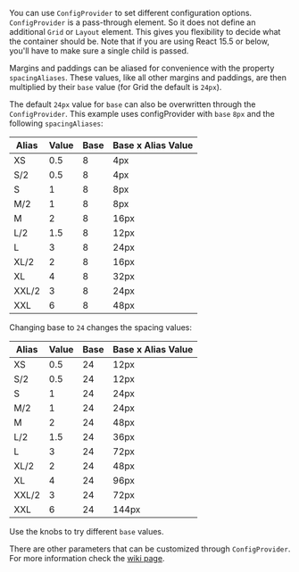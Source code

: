 You can use `ConfigProvider` to set different configuration options. `ConfigProvider` is a pass-through element. So it does not define an additional `Grid` or `Layout` element. This gives you flexibility to decide what the container should be. Note that if you are using React 15.5 or below, you'll have to make sure a single child is passed.

Margins and paddings can be aliased for convenience with the property `spacingAliases`. These values, like all other margins and paddings, are then multiplied by their `base` value (for Grid the default is `24px`).

The default `24px` value for `base` can also be overwritten through the `ConfigProvider`. This example uses configProvider with `base` `8px` and the following `spacingAliases`:

| Alias       | Value | Base | Base x Alias Value |
| ----------- | ----- | ---- | ------------------ |
| XS          | 0.5   | 8    | 4px                |
| S/2         | 0.5   | 8    | 4px                |
| S           | 1     | 8    | 8px                |
| M/2         | 1     | 8    | 8px                |
| M           | 2     | 8    | 16px               |
| L/2         | 1.5   | 8    | 12px               |
| L           | 3     | 8    | 24px               |
| XL/2        | 2     | 8    | 16px               |
| XL          | 4     | 8    | 32px               |
| XXL/2       | 3     | 8    | 24px               |
| XXL         | 6     | 8    | 48px               |

Changing base to `24` changes the spacing values:

| Alias       | Value | Base | Base x Alias Value |
| ----------- | ----- | ---- | ------------------ |
| XS          | 0.5   | 24   | 12px               |
| S/2         | 0.5   | 24   | 12px               |
| S           | 1     | 24   | 24px               |
| M/2         | 1     | 24   | 24px               |
| M           | 2     | 24   | 48px               |
| L/2         | 1.5   | 24   | 36px               |
| L           | 3     | 24   | 72px               |
| XL/2        | 2     | 24   | 48px               |
| XL          | 4     | 24   | 96px               |
| XXL/2       | 3     | 24   | 72px               |
| XXL         | 6     | 24   | 144px              |

Use the knobs to try different `base` values.

There are other parameters that can be customized through `ConfigProvider`. For more information check the [wiki page](https://github.com/gymnastjs/gymnast/wiki/ConfigProvider).
